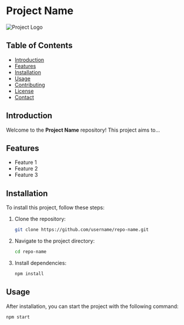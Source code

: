 # Project Name

![Project Logo](https://example.com/logo.png)

## Table of Contents
- [Introduction](#introduction)
- [Features](#features)
- [Installation](#installation)
- [Usage](#usage)
- [Contributing](#contributing)
- [License](#license)
- [Contact](#contact)

## Introduction
Welcome to the **Project Name** repository! This project aims to...

## Features
- Feature 1
- Feature 2
- Feature 3

## Installation
To install this project, follow these steps:

1. Clone the repository:
    ```sh
    git clone https://github.com/username/repo-name.git
    ```
2. Navigate to the project directory:
    ```sh
    cd repo-name
    ```
3. Install dependencies:
    ```sh
    npm install
    ```

## Usage
After installation, you can start the project with the following command:
```sh
npm start
